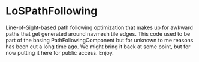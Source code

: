 # LoSPathFollowing

Line-of-Sight-based path following optimization that makes up for awkward paths that get generated around navmesh tile edges.
This code used to be part of the basing PathFollowingComponent but for unknown to me reasons has been cut a long time ago. We might bring it back at some point, but for now putting it here for public access.
Enjoy.
